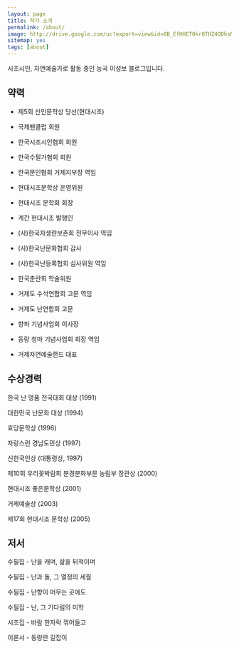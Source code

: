 ```yaml
---
layout: page
title: 작가 소개
permalink: /about/
image: http://drive.google.com/uc?export=view&id=0B_EfHHET0kr8THZ4ODhsM09hdWs
sitemap: yes
tags: [about]
---
```


시조시인, 자연예술가로 활동 중인 능곡 이성보 블로그입니다.

## 약력

* 제5회 신인문학상 당선(현대시조)
* 국제펜클럽 회원
* 한국시조시인협회 회원
* 한국수필가협회 회원
* 한국문인협회 거제지부장 역임
* 현대시조문학상 운영위원
* 현대시조 문학회 회장
* 계간 현대시조 발행인

* (사)한국자생란보존회 전무이사 역임
* (사)한국난문화협회 감사
* (사)한국난등록협회 심사위원 역임
* 한국춘란회 학술위원
* 거제도 수석연합회 고문 역임
* 거제도 난연합회 고문

* 향파 기념사업회 이사장
* 동랑 청마 기념사업회 회장 역임
* 거제자연예술랜드 대표

## 수상경력

한국 난 명품 전국대회 대상 (1991)

대한민국 난문화 대상 (1994)

효당문학상 (1996)

자랑스런 경남도민상 (1997)

신한국인상 (대통령상, 1997)

제10회 우리꽃박람회 분경분화부문 농림부 장관상 (2000)

현대시조 좋은문학상 (2001)

거제예술상 (2003)

제17회 현대시조 문학상 (2005)

## 저서

수필집 - 난을 캐며, 삶을 뒤척이며

수필집 - 난과 돌, 그 열정의 세월

수필집 - 난향이 머무는 곳에도

수필집 - 난, 그 기다림의 미학

시조집 - 바람 한자락 꺾어들고

이론서 - 동량란 길잡이